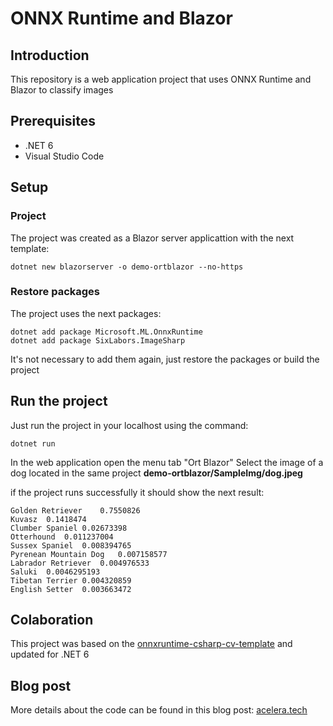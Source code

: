 # ONNX Runtime and Blazor

## Introduction
This repository is a web application project that uses ONNX Runtime and Blazor to classify images

## Prerequisites
- .NET 6
- Visual Studio Code

## Setup

### Project
The project was created as a Blazor server applicattion with the next template:
```
dotnet new blazorserver -o demo-ortblazor --no-https
```

### Restore packages
The project uses the next packages:
```
dotnet add package Microsoft.ML.OnnxRuntime
dotnet add package SixLabors.ImageSharp
```
It's not necessary to add them again, just restore the packages or build the project

## Run the project
Just run the project in your localhost using the command:
```
dotnet run
```

In the web application open the menu tab "Ort Blazor"
Select the image of a dog located in the same project **demo-ortblazor/SampleImg/dog.jpeg**

if the project runs successfully it should show the next result:
```
Golden Retriever	0.7550826
Kuvasz	0.1418474
Clumber Spaniel	0.02673398
Otterhound	0.011237004
Sussex Spaniel	0.008394765
Pyrenean Mountain Dog	0.007158577
Labrador Retriever	0.004976533
Saluki	0.0046295193
Tibetan Terrier	0.004320859
English Setter	0.003663472
```

## Colaboration
This project was based on the [onnxruntime-csharp-cv-template](https://github.com/microsoft/onnxruntime-csharp-cv-template) and updated for .NET 6

## Blog post
More details about the code can be found in this blog post: [acelera.tech](https://acelera.tech/2023/02/14/machine-learning-clasificar-imagenes-usando-onnx-runtime-y-blazor/)
